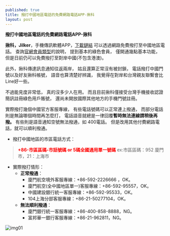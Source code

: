 ```yaml
---
published: true
title: 撥打中國地區電話的免費網路電話APP-揪科
layout: post
---
```

**撥打中國地區電話的免費網路電話APP-揪科**

**揪科，Jilker**，手機傳訊軟體APP，[下載鏈結][1]
可以透過網路免費撥打至中國地區電話。
查詢[官網會員類型][2]的說明，
提到基本的綠色會員，
僅開通幾點基本功能，
但是日前仍可以免費撥打至對岸中國(不包含港澳)。

此外，揪科傳達訊息通知往返兩岸，
姑且還算正常沒有被封鎖，
電話撥打中國門號以及好友揪科帳號，
語音也算清楚好辨識，
我覺得在對岸和台灣親友聯繫會比Line好一些。

不過能見度非常低，
真的沒多少人在用。
而且目前揪科僅接受台灣手機接收認證簡訊註冊綠色用戶賬號，
還尚未開放國際其他地方的手機門號註冊。


實際撥打幾個中國官方客服專線，
有些電話號碼可以正常連上撥通，
而部分電話則是無論哪個時間再怎麼打，
電話語音就總是一律回覆**暫時無法連線請稍後再撥。**
有些則是語音通知空號無法撥通，如 400電話。
但是改用其他付費網路電話，就可以順利撥通。

* 撥打中國地區的市區電話方式：
> <font color=red>**+86-市區區碼-市話號碼 or 5碼全國通用單一號碼**</font>
> ex:市區區碼：952 廈門市，21：上海市
  
* 實際撥打情形：
    * **正常撥通**： 
        * 廈門航空境外客服專線：+86-592-2226666 ，OK。
        * 廈門航空(全中國地區單一)客服專線：+86-592-95557，OK。
        * 中國建設銀行統一客服專線：+86-592-95533，OK。
        * 104上海分部客服專線：+86-21-50277104，OK。
    * **無法順利撥通**：
        * 廈門銀行統一客服專線：+86-400-858-8888，NG。
        * 富邦華一銀行客服專線：+86-21-962811，NG。


![img01][img01]

[1]: https://www.juiker.tw/download.html
[2]: https://www.juiker.tw/member.html
[img01]: http://7xkf83.com1.z0.glb.clouddn.com/Screenshot_2016-07-06-17-57-282-fs8.png